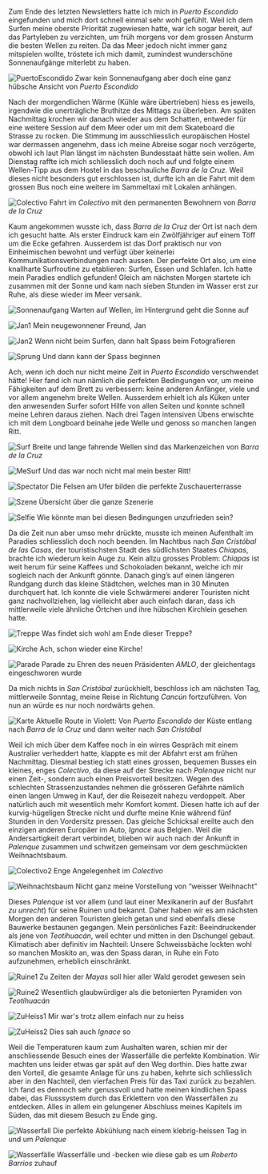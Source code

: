 Zum Ende des letzten Newsletters hatte ich mich in _Puerto Escondido_ eingefunden und mich dort schnell einmal sehr wohl gefühlt. Weil ich dem Surfen meine oberste Priorität zugewiesen hatte, war ich sogar bereit, auf das Partyleben zu verzichten, um früh morgens vor dem grossen Ansturm die besten Wellen zu reiten. Da das Meer jedoch nicht immer ganz mitspielen wollte, tröstete ich mich damit, zumindest wunderschöne Sonnenaufgänge miterlebt zu haben.

![PuertoEscondido](/imgs/w15/w_15_1.jpg)
Zwar kein Sonnenaufgang aber doch eine ganz hübsche Ansicht von _Puerto Escondido_

Nach der morgendlichen Wärme (Kühle wäre übertrieben) hiess es jeweils, irgendwie die unerträgliche Bruthitze des Mittags zu überleben. Am späten Nachmittag krochen wir danach wieder aus dem Schatten, entweder für eine weitere Session auf dem Meer oder um mit dem Skateboard die Strasse zu rocken. Die Stimmung im ausschliesslich europäischen Hostel war dermassen angenehm, dass ich meine Abreise sogar noch verzögerte, obwohl ich laut Plan längst im nächsten Bundesstaat hätte sein wollen. Am Dienstag raffte ich mich schliesslich doch noch auf und folgte einem Wellen-Tipp aus dem Hostel in das beschauliche _Barra de la Cruz_. Weil dieses nicht besonders gut erschlossen ist, durfte ich an die Fahrt mit dem grossen Bus noch eine weitere im Sammeltaxi mit Lokalen anhängen.

![Colectivo](/imgs/w15/w_15_2.jpg)
Fahrt im _Colectivo_ mit den permanenten Bewohnern von _Barra de la Cruz_

Kaum angekommen wusste ich, dass _Barra de la Cruz_ der Ort ist nach dem ich gesucht hatte. Als erster Eindruck kam ein Zwölfjähriger auf einem Töff um die Ecke gefahren. Ausserdem ist das Dorf praktisch nur von Einheimischen bewohnt und verfügt über keinerlei Kommunikationsverbindungen nach aussen. Der perfekte Ort also, um eine knallharte Surfroutine zu etablieren: Surfen, Essen und Schlafen. Ich hatte mein Paradies endlich gefunden! Gleich am nächsten Morgen startete ich zusammen mit der Sonne und kam nach sieben Stunden im Wasser erst zur Ruhe, als diese wieder im Meer versank.

![Sonnenaufgang](/imgs/w15/w_15_3.jpg)
Warten auf Wellen, im Hintergrund geht die Sonne auf

![Jan1](/imgs/w15/w_15_4.jpg)
Mein neugewonnener Freund, Jan

![Jan2](/imgs/w15/w_15_5.jpg)
Wenn nicht beim Surfen, dann halt Spass beim Fotografieren

![Sprung](/imgs/w15/w_15_6.jpg)
Und dann kann der Spass beginnen

Ach, wenn ich doch nur nicht meine Zeit in _Puerto Escondido_ verschwendet hätte! Hier fand ich nun nämlich die perfekten Bedingungen vor, um meine Fähigkeiten auf dem Brett zu verbessern: keine anderen Anfänger, viele und vor allem angenehm breite Wellen. Ausserdem erhielt ich als Küken unter den anwesenden Surfer sofort Hilfe von allen Seiten und konnte schnell meine Lehren daraus ziehen. Nach drei Tagen intensiven Übens erwischte ich mit dem Longboard beinahe jede Welle und genoss so manchen langen Ritt. 

![Surf](/imgs/w15/w_15_7.jpg)
Breite und lange fahrende Wellen sind das Markenzeichen von _Barra de la Cruz_

![MeSurf](/imgs/w15/me_surfing.gif)
Und das war noch nicht mal mein bester Ritt!

![Spectator](/imgs/w15/w_15_8.jpg)
Die Felsen am Ufer bilden die perfekte Zuschauerterrasse

![Szene](/imgs/w15/w_15_9.jpg)
Übersicht über die ganze Szenerie

![Selfie](/imgs/w15/w_15_10.jpg)
Wie könnte man bei diesen Bedingungen unzufrieden sein?

Da die Zeit nun aber umso mehr drückte, musste ich meinen Aufenthalt im Paradies schliesslich doch noch beenden. Im Nachtbus nach _San Cristóbal de las Casas_, der touristischsten Stadt des südlichsten Staates _Chiapas_, brachte ich wiederum kein Auge zu. Kein allzu grosses Problem: _Chiapas_ ist weit herum für seine Kaffees und Schokoladen bekannt, welche ich mir sogleich nach der Ankunft gönnte. Danach ging’s auf einen längeren Rundgang durch das kleine Städtchen, welches man in 30 Minuten durchquert hat. Ich konnte die viele Schwärmerei anderer Touristen nicht ganz nachvollziehen, lag vielleicht aber auch einfach daran, dass ich mittlerweile viele ähnliche Örtchen und ihre hübschen Kirchlein gesehen hatte.

![Treppe](/imgs/w15/w_15_10_1.jpg)
Was findet sich wohl am Ende dieser Treppe?

![Kirche](/imgs/w15/w_15_10_2.jpg)
Ach, schon wieder eine Kirche!

![Parade](/imgs/w15/w_15_11.gif)
Parade zu Ehren des neuen Präsidenten _AMLO_, der gleichentags eingeschworen wurde

Da mich nichts in _San Cristóbal_ zurückhielt, beschloss ich am nächsten Tag, mittlerweile Sonntag, meine Reise in Richtung _Cancún_ fortzuführen. Von nun an würde es nur noch nordwärts gehen.

![Karte](/imgs/w15/w_15_12.png)
Aktuelle Route in Violett: Von _Puerto Escondido_ der Küste entlang nach _Barra de la Cruz_ und dann weiter nach _San Cristóbal_

Weil ich mich über dem Kaffee noch in ein wirres Gespräch mit einem Australier verheddert hatte, klappte es mit der Abfahrt erst am frühen Nachmittag. Diesmal bestieg ich statt eines grossen, bequemen Busses ein kleines, enges _Colectivo_, da diese auf der Strecke nach _Palenque_ nicht nur einen Zeit-, sondern auch einen Preisvorteil besitzen. Wegen des schlechten Strassenzustandes nehmen die grösseren Gefährte nämlich einen langen Umweg in Kauf, der die Reisezeit nahezu verdoppelt. Aber natürlich auch mit wesentlich mehr Komfort kommt. Diesen hatte ich auf der kurvig-hügeligen Strecke nicht und durfte meine Knie während fünf Stunden in den Vordersitz pressen. Das gleiche Schicksal ereilte auch den einzigen anderen Europäer im Auto, _Ignace_ aus Belgien. Weil die Andersartigkeit derart verbindet, blieben wir auch nach der Ankunft in _Palenque_ zusammen und schwitzen gemeinsam vor dem geschmückten Weihnachtsbaum.

![Colectivo2](/imgs/w15/w_15_13.jpg)
Enge Angelegenheit im _Colectivo_

![Weihnachtsbaum](/imgs/w15/w_15_14.jpg)
Nicht ganz meine Vorstellung von “weisser Weihnacht”

Dieses _Palenque_ ist vor allem (und laut einer Mexikanerin auf der Busfahrt _zu unrecht_) für seine Ruinen und bekannt. Daher haben wir es am nächsten Morgen den anderen Touristen gleich getan und sind ebenfalls diese Bauwerke bestaunen gegangen. Mein persönliches Fazit: Beeindruckender als jene von _Teotihuacán_, weil echter und mitten in den Dschungel gebaut. Klimatisch aber definitiv im Nachteil: Unsere Schweissbäche lockten wohl so manchen Moskito an, was den Spass daran, in Ruhe ein Foto aufzunehmen, erheblich einschränkt.

![Ruine1](/imgs/w15/w_15_15.jpg)
Zu Zeiten der _Mayas_ soll hier aller Wald gerodet gewesen sein

![Ruine2](/imgs/w15/w_15_16.jpg)
Wesentlich glaubwürdiger als die betonierten Pyramiden von _Teotihuacán_

![ZuHeiss1](/imgs/w15/w_15_17.jpg)
Mir war's trotz allem einfach nur zu heiss

![ZuHeiss2](/imgs/w15/w_15_18.jpg)
Dies sah auch _Ignace_ so

Weil die Temperaturen kaum zum Aushalten waren, schien mir der anschliessende Besuch eines der Wasserfälle die perfekte Kombination. Wir machten uns leider etwas gar spät auf den Weg dorthin. Dies hatte zwar den Vorteil, die gesamte Anlage für uns zu haben, kehrte sich schliesslich aber in den Nachteil, den vierfachen Preis für das Taxi zurück zu bezahlen. Ich fand es dennoch sehr genussvoll und hatte meinen kindlichen Spass dabei, das Flusssystem durch das Erklettern von den Wasserfällen zu entdecken. Alles in allem ein gelungener Abschluss meines Kapitels im Süden, das mit diesem Besuch zu Ende ging.

![Wasserfall](/imgs/w15/w_15_19.jpg)
Die perfekte Abkühlung nach einem klebrig-heissen Tag in und um _Palenque_

![Wasserfälle](/imgs/w15/w_15_20.jpg)
Wasserfälle und -becken wie diese gab es um _Roberto Barrios_ zuhauf